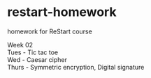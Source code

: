 # restart-homework
homework for ReStart course

Week 02 <br>
Tues - Tic tac toe <br>
Wed - Caesar cipher <br>
Thurs - Symmetric encryption, Digital signature